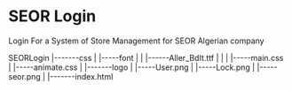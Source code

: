 # SEOR Login

Login For a System of Store Management for SEOR Algerian company


SEORLogin
  |-------css
  |        |-----font
  |        |      |------Aller_BdIt.ttf
  |        |
  |        |-----main.css
  |        |-----animate.css
  |
  |-------logo
  |        |-----User.png
  |        |-----Lock.png
  |        |-----seor.png
  |
  |-------index.html
